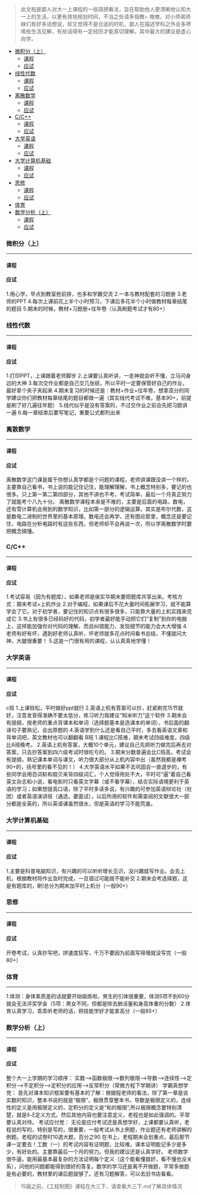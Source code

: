 > 此文档是鄙人对大一上课程的一些简陋看法，旨在帮助他人更清晰地认知大一上的生活，以更有效地规划时间，不当之处请多指教~ 嗷嗷，对小师弟师妹们有好多话想说，却又觉得不是合适的时机，鄙人在描述学科之外会多啰嗦些生活见解，有些话得有一定经历才能真切理解，其中最大的建议是虚心向学。

<!-- TOC -->

- [微积分（上）](#微积分上)
    - [课程](#课程)
    - [应试](#应试)
- [线性代数](#线性代数)
    - [课程](#课程-1)
    - [应试](#应试-1)
- [离散数学](#离散数学)
    - [课程](#课程-2)
    - [应试](#应试-2)
- [C/C++](#cc)
    - [课程](#课程-3)
    - [应试](#应试-3)
- [大学英语](#大学英语)
    - [课程](#课程-4)
    - [应试](#应试-4)
- [大学计算机基础](#大学计算机基础)
    - [课程](#课程-5)
    - [应试](#应试-5)
- [思修](#思修)
    - [课程](#课程-6)
    - [应试](#应试-6)
- [体育](#体育)
- [数学分析（上）](#数学分析上)
    - [课程](#课程-7)
    - [应试](#应试-7)

<!-- /TOC -->

### 微积分（上）
---
#### 课程
#### 应试
1.用心学，早点到教室抢前排，也多和学霸交流
2.一本与教材配套的习题册
3.老师的PPT
4.每次上课前花上半个小时预习，下课后多花半个小时做教材每章结尾的题目
5.期末的时候，教材+习题册+往年卷（认真刷题考试才有80+）

### 线性代数
---
#### 课程
#### 应试
1.打印PPT，上课跟着老师脚步
2.上课要认真听讲，一走神就会听不懂，立马问身边的大神
3.每次交作业都是自己交几张纸，所以平时一定要保管好自己的作业，最好拿个夹子夹起来
4.期末复习的时候还是：教材+作业+往年卷，想拿高分的同学建议你们把教材每章结尾的题目都做一遍（其实线代考试不难，基本90+，前提是刷了好几遍往年题）
5.线代似乎是没有答案的，不过交作业之前会先把习题讲一遍
6.每一章结束后要写笔记，重要公式都列出来

### 离散数学
---
#### 课程
#### 应试
   离散数学这门课是属于你想认真学都是个问题的课程，老师讲课跟没讲一个样的，主要靠自己看书，书上说的能记住记住，能理解理解，书上概念特别多，要记的也很多。只上第一第二第四部分，其他不讲也不考，考试简单，最后一个月真正努力了就能考个八九十分。
   离散数学课程本来是不难的，主要是后面的电路，数电，还有雪计算机会用到的数学知识，比如第一部分的逻辑运算，其实是布尔代数，这是数电二进制的世界里的基本原理，数电还会再学，还有图论那里，概念还是要记住，电路在分析电路时有这些东西，但老师却不会再说一次，所以学离散数学时要把概念搞懂。

### C/C++
---
#### 课程
#### 应试
1.考试容易（因为有题库），如果老师是侯实华期末要把题库共享出来。考核方式：期末考试+上机作业
2.对于编程，如果课后不花大量时间拓展学习，就不能算学会了它。对于初学者，要记住的知识点有很多很多，只能靠大量的上机实践来完成它
3.书上有很多已经码好的代码，初学者最好能手动把它们“复制”到你的电脑上，这样能加强你对代码的理解，而且纠错能力、发现细节的能力会大大增强
4.老师有好有坏，遇到好老师认真听，坏老师就多花点时间看书总结，不懂就问大神，大腿很重要！
5.这是一门很有用的课程，认认真真地学懂！

### 大学英语
---
#### 课程
#### 应试
c班
1.上课轻松，平时做好ppt就行
2.英语上机有答案可以抄，赶紧刷完15节就好，注意发音得准确不要太低分，练习听力我建议“知米听力”这个软件
3.期末会有提纲，按老师的重点背课本和单词（选择题基本是选课本的单词），书后面的翻译句子要熟记，会出原题的
4.英语学到什么还是看自己平时，多去看英语文章和背单词吧，英文教材也可以翻翻看
B班
1.课程比C班难，期末考试四级难度，四级比A班晚考。
2.英语上机有答案，大概10个单元，建议自己先把听力做完后再去对答案，只去抄答案到四六级考试时很吃亏的。
3.期末分数普遍会比C班高，考试会有提纲，熟记课本单词与课文，听力很大部分从上机内容中出（虽然我都是裸考90+的，括号里的看不见的！）
4.大学英语水平如果不去巩固会一直退步的，有些同学会用百词斩和扇贝来背四级词汇，个人觉得用处不大，平时可“逼”着自己看英文杂志和小说，看电影时只看英文字幕（或不看字幕），结合实际语境更利于英语的学习；如果想提高口语，除了平时多读多说，有兴趣的可参加英语辩论社（社团）或者英语演讲班（通选，要面试），以后所用的软件和需查阅的文献很大一部分都是全英的，所以英语课虽然很水，但是英语的学习不能荒废。

### 大学计算机基础
---
#### 课程
#### 应试
1.主要是科普电脑知识，有兴趣的可以听听增长见识，没兴趣就写作业。会去上机，根据教材将作业及时完成，一旦错过可能就不能补交
2.期末会考选择题，这是有题库的，刷!总分为期末加平时上机分（一般90+）

### 思修
---
#### 课程
#### 应试
开卷考试，认真抄写吧，拼速度狂写，千万不要因为前面写得慢就没写完（一般80+）

### 体育
---
1.体测：身体素质差的话就要开始锻炼啦，男生的引体很重要，体测5项不到60分就会无法评奖学金（5项：男女不同，但都是除去肺活量和身高体重的分数）
2.体育认真学习，乖乖听老师的话，把技能学好才能拿高分（一般85+）
### 数学分析（上）
---
#### 课程
#### 应试
整个大一上学期的学习顺序：
    实数-->函数极限-->数列极限-->导数-->连续性-->定积分-->不定积分-->定积分的应用-->反常积分（常微方程下学期讲）
学霸真想学党：
    首先对课本知识框架要有基本的了解：根据程老师的看法，除了第一章是说实数的知识，整本书说的就是“极限”，极限贯穿整本书，导数是极限定义的，连续性的定义是用极限定义的，定积分的定义是“和的极限”,所以极限概念要特别清楚，就是δ-ξ定义方式。然后其他内容也要注意定义，老程也是如此强调的。平常要认真对待。
考试应付党：
无论是应付考试还是真想学好，上课都要认真听，老程说的写的，特别是写的，很重要，一般考试从书上例题，作业题还有老师讲解的例题。老程的试卷时10道大题，百分之90 在书上，老程期末会划重点，最后那节课一定要去！工数（一）的考试内容有证明题，比较难，课本证明能记多少是多少，有好处的。主要靠最后一个月的努力。但我的建议还是认真学好。
    老师数学很牛逼，能用最基本最复杂的方法证明每个定义（这个能看懂就好，看不懂也没关系），问他的问题都能得到很好的答复。数学的学习还是离不开做题，平常多做题是有必要的，教材里的课后题就够了。还有习题解答，可以去旧书店看看。

> 15届之前，《工程制图》课程在大三下，请查看大三下.md了解具体情况